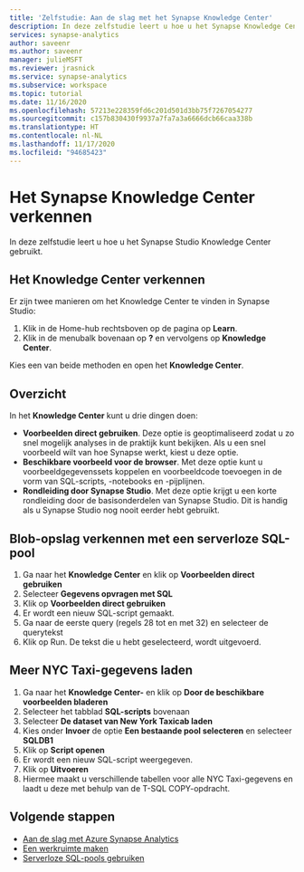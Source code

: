 ```yaml
---
title: 'Zelfstudie: Aan de slag met het Synapse Knowledge Center'
description: In deze zelfstudie leert u hoe u het Synapse Knowledge Center gebruikt.
services: synapse-analytics
author: saveenr
ms.author: saveenr
manager: julieMSFT
ms.reviewer: jrasnick
ms.service: synapse-analytics
ms.subservice: workspace
ms.topic: tutorial
ms.date: 11/16/2020
ms.openlocfilehash: 57213e228359fd6c201d501d3bb75f7267054277
ms.sourcegitcommit: c157b830430f9937a7fa7a3a6666dcb66caa338b
ms.translationtype: HT
ms.contentlocale: nl-NL
ms.lasthandoff: 11/17/2020
ms.locfileid: "94685423"
---
```

# <a name="explore-the-synapse-knowledge-center"></a>Het Synapse Knowledge Center verkennen

In deze zelfstudie leert u hoe u het Synapse Studio Knowledge Center gebruikt.

## <a name="getting-to-the-knowledge-center"></a>Het Knowledge Center verkennen

Er zijn twee manieren om het Knowledge Center te vinden in Synapse Studio:

  1. Klik in de Home-hub rechtsboven op de pagina op **Learn**.
  2. Klik in de menubalk bovenaan op **?** en vervolgens op **Knowledge Center**.

Kies een van beide methoden en open het **Knowledge Center**.

## <a name="overview"></a>Overzicht

In het **Knowledge Center** kunt u drie dingen doen:
* **Voorbeelden direct gebruiken**. Deze optie is geoptimaliseerd zodat u zo snel mogelijk analyses in de praktijk kunt bekijken. Als u een snel voorbeeld wilt van hoe Synapse werkt, kiest u deze optie.
* **Beschikbare voorbeeld voor de browser**. Met deze optie kunt u voorbeeldgegevenssets koppelen en voorbeeldcode toevoegen in de vorm van SQL-scripts, -notebooks en -pijplijnen.
* **Rondleiding door Synapse Studio**. Met deze optie krijgt u een korte rondleiding door de basisonderdelen van Synapse Studio. Dit is handig als u Synapse Studio nog nooit eerder hebt gebruikt.

## <a name="exploring-blob-storage-with-serverless-sql-pool"></a>Blob-opslag verkennen met een serverloze SQL-pool

1. Ga naar het **Knowledge Center** en klik op **Voorbeelden direct gebruiken**
1. Selecteer **Gegevens opvragen met SQL** 
1. Klik op **Voorbeelden direct gebruiken**
1. Er wordt een nieuw SQL-script gemaakt.
1. Ga naar de eerste query (regels 28 tot en met 32) en selecteer de querytekst
1. Klik op Run. De tekst die u hebt geselecteerd, wordt uitgevoerd.

## <a name="loading-more-nyc-taxi-data"></a>Meer NYC Taxi-gegevens laden
1. Ga naar het **Knowledge Center-** en klik op **Door de beschikbare voorbeelden bladeren** 
1. Selecteer het tabblad **SQL-scripts** bovenaan
1. Selecteer **De dataset van New York Taxicab laden**
1. Kies onder **Invoer** de optie **Een bestaande pool selecteren** en selecteer **SQLDB1**
1. Klik op **Script openen**
1. Er wordt een nieuw SQL-script weergegeven.
1. Klik op **Uitvoeren**
1. Hiermee maakt u verschillende tabellen voor alle NYC Taxi-gegevens en laadt u deze met behulp van de T-SQL COPY-opdracht.

## <a name="next-steps"></a>Volgende stappen

* [Aan de slag met Azure Synapse Analytics](get-started.md)
* [Een werkruimte maken](quickstart-create-workspace.md)
* [Serverloze SQL-pools gebruiken](quickstart-sql-on-demand.md)
